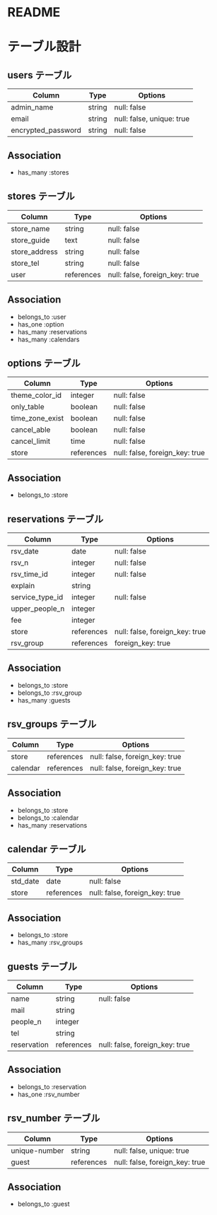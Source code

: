 # README

# テーブル設計

## users テーブル

| Column             | Type    | Options     |
| ------------------ | ------- | ----------- |
| admin_name         | string  | null: false |
| email              | string  | null: false, unique: true |
| encrypted_password | string  | null: false |

## Association

- has_many :stores


## stores テーブル

| Column        | Type       | Options     |
| ------------- | ---------- | ----------- |
| store_name    | string     | null: false |
| store_guide   | text       | null: false |
| store_address | string     | null: false |
| store_tel     | string     | null: false |
| user          | references | null: false, foreign_key: true |

## Association

- belongs_to :user
- has_one :option
- has_many :reservations
- has_many :calendars


## options テーブル

| Column          | Type       | Options     |
| --------------- | ---------- | ----------- |
| theme_color_id  | integer    | null: false |
| only_table      | boolean    | null: false |
| time_zone_exist | boolean    | null: false |
| cancel_able     | boolean    | null: false |
| cancel_limit    | time       | null: false |
| store           | references | null: false, foreign_key: true |

## Association

- belongs_to :store


## reservations テーブル

| Column          | Type       | Options     |
| --------------- | ---------- | ----------- |
| rsv_date        | date       | null: false |
| rsv_n           | integer    | null: false |
| rsv_time_id     | integer    | null: false |
| explain         | string     |             |
| service_type_id | integer    | null: false |
| upper_people_n  | integer    |             |
| fee             | integer    |             |
| store           | references | null: false, foreign_key: true |
| rsv_group       | references | foreign_key: true |

## Association

- belongs_to :store
- belongs_to :rsv_group
- has_many :guests


## rsv_groups テーブル

| Column          | Type       | Options     |
| --------------- | ---------- | ----------- |
| store           | references | null: false, foreign_key: true |
| calendar        | references | null: false, foreign_key: true |

## Association

- belongs_to :store
- belongs_to :calendar
- has_many :reservations


## calendar テーブル

| Column          | Type       | Options     |
| --------------- | ---------- | ----------- |
| std_date        | date       | null: false |
| store           | references | null: false, foreign_key: true |

## Association

- belongs_to :store
- has_many :rsv_groups


## guests テーブル

| Column      | Type       | Options     |
| ----------- | ---------- | ----------- |
| name        | string     | null: false |
| mail        | string     |             |
| people_n    | integer    |             |
| tel         | string     |             |
| reservation | references | null: false, foreign_key: true |

## Association

- belongs_to :reservation
- has_one :rsv_number


## rsv_number テーブル

| Column        | Type       | Options     |
| ------------- | ---------- | ----------- |
| unique-number | string     | null: false, unique: true      |
| guest         | references | null: false, foreign_key: true |

## Association

- belongs_to :guest

